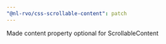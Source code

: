 ```yaml
---
"@nl-rvo/css-scrollable-content": patch
---
```


Made content property optional for ScrollableContent

